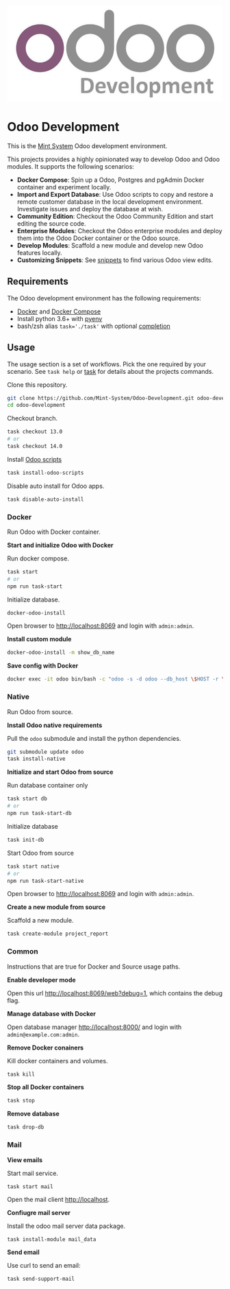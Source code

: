 ![](./logo.png)

Odoo Development
================

This is the [Mint System](https://www.mint-system.ch/) Odoo development environment.

This projects provides a highly opinionated way to develop Odoo and Odoo modules. It supports the following scenarios:

* **Docker Compose**: Spin up a Odoo, Postgres and pgAdmin Docker container and experiment locally.
* **Import and Export Database**: Use Odoo scripts to copy and restore a remote customer database in the local development environment. Investigate issues and deploy the database at wish.
* **Community Edition**: Checkout the Odoo Community Edition and start editing the source code.
* **Enterprise Modules**: Checkout the Odoo enterprise modules and deploy them into the Odoo Docker container or the Odoo source.
* **Develop Modules**: Scaffold a new module and develop new Odoo features locally.
* **Customizing Snippets**: See [snippets](./snippets.md) to find various Odoo view edits.

## Requirements

The Odoo development environment has the following requirements:

* [Docker](https://docs.docker.com/engine/install/) and [Docker Compose](https://docs.docker.com/compose/)
* Install python 3.6+ with [pyenv](https://github.com/pyenv/pyenv)
* bash/zsh alias `task='./task'` with optional [completion](https://github.com/janikvonrotz/dotfiles/blob/master/oh-my-zsh-completions/_task)

## Usage

The usage section is a set of workflows. Pick the one required by your scenario. See `task help` or [task](./task.md) for details about the projects commands.

Clone this repository.

```bash
git clone https://github.com/Mint-System/Odoo-Development.git odoo-development
cd odoo-development
```

Checkout branch.

```bash
task checkout 13.0
# or
task checkout 14.0
```
Install [Odoo scripts](https://github.com/Mint-System/Ansible-Playbooks/tree/master/roles/odoo-scripts)

```bash
task install-odoo-scripts
```

Disable auto install for Odoo apps.

```bash
task disable-auto-install
```

### Docker

Run Odoo with Docker container.

**Start and initialize Odoo with Docker**

Run docker compose.

```bash
task start
# or
npm run task-start
```

Initialize database.

```bash
docker-odoo-install
```

Open browser to [http://localhost:8069](http://localhost:8069) and login with `admin:admin`.

**Install custom module**

```bash
docker-odoo-install -m show_db_name
```

**Save config with Docker**

```bash
docker exec -it odoo bin/bash -c "odoo -s -d odoo --db_host \$HOST -r \$USER -w \$PASSWORD"
```

### Native

Run Odoo from source.

**Install Odoo native requirements**

Pull the `odoo` submodule and install the python dependencies.

```bash
git submodule update odoo
task install-native
```

**Initialize and start Odoo from source**

Run database container only

```bash
task start db
# or
npm run task-start-db
```

Initialize database

```bash
task init-db
```

Start Odoo from source

```bash
task start native
# or
npm run task-start-native
```

Open browser to [http://localhost:8069](http://localhost:8069) and login with `admin:admin`.

**Create a new module from source**

Scaffold a new module.

```bash
task create-module project_report
```

### Common

Instructions that are true for Docker and Source usage paths.

**Enable developer mode**

Open this url [http://localhost:8069/web?debug=1](http://localhost:8069/web?debug=1), which contains the debug flag.

**Manage database with Docker**

Open database manager [http://localhost:8000/](http://localhost:8000/) and login with `admin@example.com:admin`.

**Remove Docker conainers**

Kill docker containers and volumes.

```bash
task kill
```

**Stop all Docker containers**

```bash
task stop
```

**Remove database**

```bash
task drop-db
```

### Mail

**View emails**

Start mail service.

```bash
task start mail
```

Open the mail client [http://localhost](http://localhost).

**Confiugre mail server**

Install the odoo mail server data package.

```
task install-module mail_data
```

**Send email**

Use curl to send an email:

```bash
task send-support-mail
```
